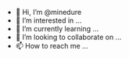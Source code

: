 - 👋 Hi, I’m @minedure
- 👀 I’m interested in ...
- 🌱 I’m currently learning ...
- 💞️ I’m looking to collaborate on ...
- 📫 How to reach me ...

<!---
minedure/minedure is a ✨ special ✨ repository because its `README.md` (this file) appears on your GitHub profile.
You can click the Preview link to take a look at your changes.
--->


